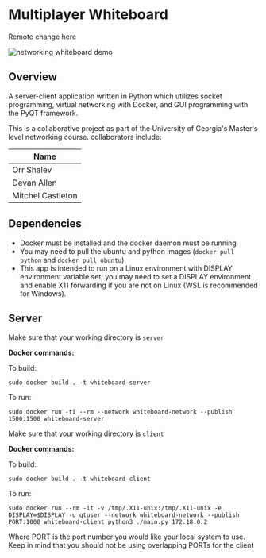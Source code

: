 # Multiplayer Whiteboard

Remote change here

![networking whiteboard demo](https://user-images.githubusercontent.com/78034726/236699634-b8005eef-5ea6-492e-894b-224bd583aa5b.gif)

## Overview

A server-client application written in Python which utilizes socket programming, virtual networking with Docker, and GUI programming with the PyQT framework. 

This is a collaborative project as part of the University of Georgia's Master's level networking course. collaborators include:

| Name              |
| ----------------- |
| Orr Shalev        |
| Devan Allen       |
| Mitchel Castleton |

## Dependencies

- Docker must be installed and the docker daemon must be running
- You may need to pull the ubuntu and python images (`docker pull python` and `docker pull ubuntu`)
- This app is intended to run on a Linux environment with DISPLAY environment variable set; you may need to set a DISPLAY environment and enable X11 forwarding if you are not on Linux (WSL is recommended for Windows).

## Server

Make sure that your working directory is `server`

**Docker commands:**

To build:

`sudo docker build . -t whiteboard-server`

To run: 

`sudo docker run -ti --rm
	--network whiteboard-network
	--publish 1500:1500
	whiteboard-server`

Make sure that your working directory is `client`

**Docker commands:**

To build:

`sudo docker build . -t whiteboard-client`

To run:

`sudo docker run --rm -it
-v /tmp/.X11-unix:/tmp/.X11-unix
-e DISPLAY=$DISPLAY
-u qtuser
--network whiteboard-network
--publish PORT:1000
whiteboard-client python3 ./main.py 172.18.0.2`

Where PORT is the port number you would like your local system to use. Keep in mind that you should not be using overlapping PORTs for the client
